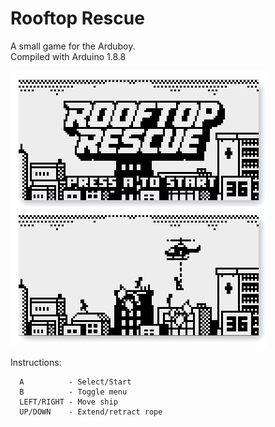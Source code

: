 # Rooftop Rescue
A small game for the Arduboy.\
Compiled with Arduino 1.8.8

![Screenshots](/image/screens.png)

Instructions:
```
  A          - Select/Start
  B          - Toggle menu
  LEFT/RIGHT - Move ship
  UP/DOWN    - Extend/retract rope
```  
